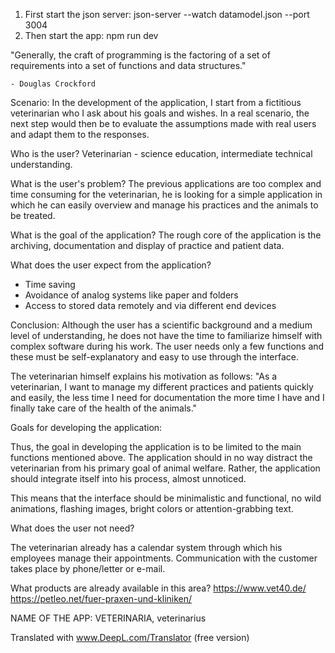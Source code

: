 1. First start the json server: json-server --watch datamodel.json --port 3004
2. Then start the app: npm run dev

"Generally, the craft of programming is the factoring of a set of requirements
into a set of functions and data structures."

    - Douglas Crockford

Scenario: In the development of the application, I start from a fictitious
veterinarian who I ask about his goals and wishes. In a real scenario, the next
step would then be to evaluate the assumptions made with real users and adapt
them to the responses.

Who is the user? Veterinarian - science education, intermediate technical
understanding.

What is the user's problem? The previous applications are too complex and time
consuming for the veterinarian, he is looking for a simple application in which
he can easily overview and manage his practices and the animals to be treated.

What is the goal of the application? The rough core of the application is the
archiving, documentation and display of practice and patient data.

What does the user expect from the application?

- Time saving
- Avoidance of analog systems like paper and folders
- Access to stored data remotely and via different end devices

Conclusion: Although the user has a scientific background and a medium level of
understanding, he does not have the time to familiarize himself with complex
software during his work. The user needs only a few functions and these must be
self-explanatory and easy to use through the interface.

The veterinarian himself explains his motivation as follows: "As a veterinarian,
I want to manage my different practices and patients quickly and easily, the
less time I need for documentation the more time I have and I finally take care
of the health of the animals."

Goals for developing the application:

Thus, the goal in developing the application is to be limited to the main
functions mentioned above. The application should in no way distract the
veterinarian from his primary goal of animal welfare. Rather, the application
should integrate itself into his process, almost unnoticed.

This means that the interface should be minimalistic and functional, no wild
animations, flashing images, bright colors or attention-grabbing text.

What does the user not need?

The veterinarian already has a calendar system through which his employees
manage their appointments. Communication with the customer takes place by
phone/letter or e-mail.

What products are already available in this area? https://www.vet40.de/
https://petleo.net/fuer-praxen-und-kliniken/

NAME OF THE APP: VETERINARIA, veterinarius

Translated with www.DeepL.com/Translator (free version)
